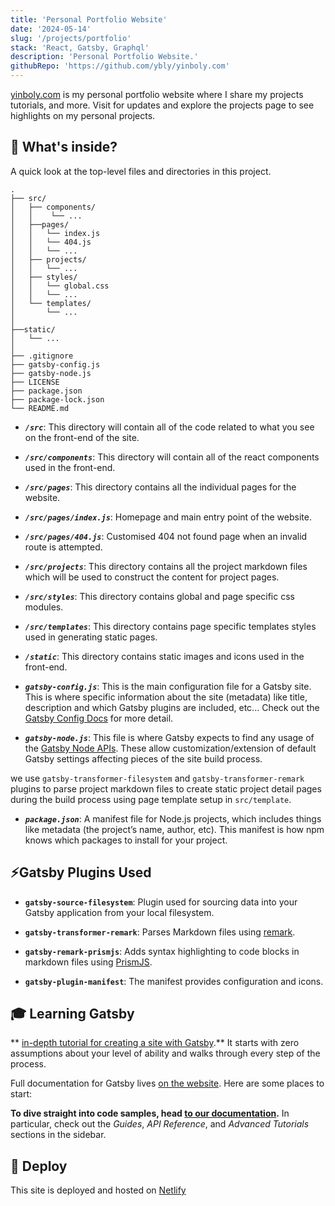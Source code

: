 ```yaml
---
title: 'Personal Portfolio Website'
date: '2024-05-14'
slug: '/projects/portfolio'
stack: 'React, Gatsby, Graphql'
description: 'Personal Portfolio Website.'
githubRepo: 'https://github.com/ybly/yinboly.com'
---
```


[yinboly.com](https://www.yinboly.com) is my personal portfolio website where I share my projects tutorials, and more. Visit for updates and explore the projects page to see highlights on my personal projects.

## 🧐 What's inside?

A quick look at the top-level files and directories in this project.

    .
    ├── src/
    │   ├── components/
    │   │    └── ...
    │   ├──pages/
    │   │   └── index.js
    │   │   └── 404.js
    │   │   └── ...
    │   ├── projects/
    │   │   └── ...
    │   ├── styles/
    │   │   └── global.css
    │   │   └── ...
    │   └── templates/
    │       └── ...
    │
    ├──static/
    │   └── ...
    │
    ├── .gitignore
    ├── gatsby-config.js
    ├── gatsby-node.js
    ├── LICENSE
    ├── package.json
    ├── package-lock.json
    └── README.md

- **_`/src`_**: This directory will contain all of the code related to what you see on the front-end of the site.
- **_`/src/components`_**: This directory will contain all of the react components used in the front-end.
- **_`/src/pages`_**: This directory contains all the individual pages for the website.
- **_`/src/pages/index.js`_**: Homepage and main entry point of the website.
- **_`/src/pages/404.js`_**: Customised 404 not found page when an invalid route is attempted.
- **_`/src/projects`_**: This directory contains all the project markdown files which will be used to construct the content for project pages.
- **_`/src/styles`_**: This directory contains global and page specific css modules.
- **_`/src/templates`_**: This directory contains page specific templates styles used in generating static pages.
- **_`/static`_**: This directory contains static images and icons used in the front-end.

- **_`gatsby-config.js`_**: This is the main configuration file for a Gatsby site. This is where specific information about the site (metadata) like title, description and which Gatsby plugins are included, etc... Check out the [Gatsby Config Docs](https://www.gatsbyjs.com/docs/reference/config-files/gatsby-config/) for more detail.

- **_`gatsby-node.js`_**: This file is where Gatsby expects to find any usage of the [Gatsby Node APIs](https://www.gatsbyjs.com/docs/reference/config-files/gatsby-node/). These allow customization/extension of default Gatsby settings affecting pieces of the site build process.

we use `gatsby-transformer-filesystem` and `gatsby-transformer-remark` plugins to parse project markdown files to create static project detail pages during the build process using page template setup in `src/template`.

- **_`package.json`_**: A manifest file for Node.js projects, which includes things like metadata (the project’s name, author, etc). This manifest is how npm knows which packages to install for your project.

## ⚡Gatsby Plugins Used

- **`gatsby-source-filesystem`**: Plugin used for sourcing data into your Gatsby application from your local filesystem.

- **`gatsby-transformer-remark`**: Parses Markdown files using [remark](https://remark.js.org/).

- **`gatsby-remark-prismjs`**: Adds syntax highlighting to code blocks in markdown files using [PrismJS](https://prismjs.com/).

- **`gatsby-plugin-manifest`**: The manifest provides configuration and icons.

## 🎓 Learning Gatsby

** [in-depth tutorial for creating a site with Gatsby](https://www.gatsbyjs.com/docs/tutorial/getting-started/).** It starts with zero assumptions about your level of ability and walks through every step of the process.

Full documentation for Gatsby lives [on the website](https://www.gatsbyjs.com/). Here are some places to start:

**To dive straight into code samples, head [to our documentation](https://www.gatsbyjs.com/docs/).** In particular, check out the _Guides_, _API Reference_, and _Advanced Tutorials_ sections in the sidebar.

## 🚀 Deploy

This site is deployed and hosted on [Netlify](https://netlify.com)
